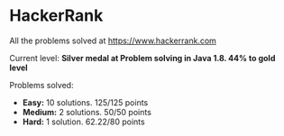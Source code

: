 # HackerRank
All the problems solved at https://www.hackerrank.com


Current level: **Silver medal at Problem solving in Java 1.8. 44% to gold level**

Problems solved:
 
- **Easy:**   10 solutions.     125/125 points
- **Medium:** 2 solutions.      50/50 points
- **Hard:**   1 solution.       62.22/80 points   
